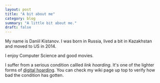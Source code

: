 ```yaml
---
layout: post
title: "A bit about me"
category: blog
summary: "A little bit about me."
draft: false
---
```


My name is Daniil Kistanov. I was born in Russia, lived a bit in Kazakhstan and moved to US in 2014.

I enjoy Computer Science and good movies.

I suffer from a serious condition callled _link hoarding_. It's one of the lighter forms
of [digital hoarding](https://en.wikipedia.org/wiki/Digital_hoarding). You can check my wiki page up top
to verify how bad the condition has gotten.

